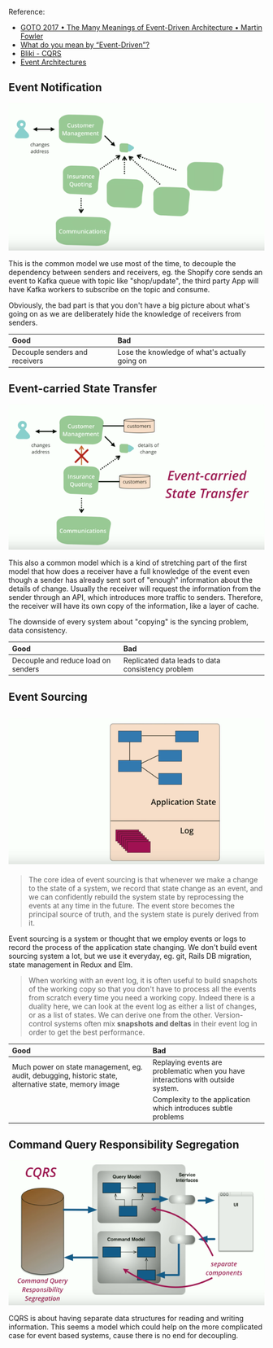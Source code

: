 Reference:

* [GOTO 2017 • The Many Meanings of Event-Driven Architecture • Martin Fowler](https://www.youtube.com/watch?v=STKCRSUsyP0)
* [What do you mean by “Event-Driven”?](https://martinfowler.com/articles/201701-event-driven.html)
* [Bliki - CQRS](https://martinfowler.com/bliki/CQRS.html)
* [Event Architectures](https://martinfowler.com/tags/event%20architectures.html)

## Event Notification

![](/assets/event-notifications.png)

This is the common model we use most of the time, to decouple the dependency between senders and receivers, eg. the Shopify core sends an event to Kafka queue with topic like "shop/update", the third party App will have Kafka workers to subscribe on the topic and consume.

Obviously, the bad part is that you don't have a big picture about what's going on as we are deliberately hide the knowledge of receivers from senders.

| Good | Bad |
| :--- | :--- |
| Decouple senders and receivers | Lose the knowledge of what's actually going on |

## Event-carried State Transfer

![](/assets/event-carried-state-transfer.png)

This also a common model which is a kind of stretching part of the first model that how does a receiver have a full knowledge of the event even though a sender has already sent sort of "enough" information about the details of change. Usually the receiver will request the information from the sender through an API, which introduces more traffic to senders. Therefore, the receiver will have its own copy of the information, like a layer of cache.

The downside of every system about "copying" is the syncing problem, data consistency.

| Good | Bad |
| :--- | :--- |
| Decouple and reduce load on senders | Replicated data leads to data consistency problem |

## Event Sourcing

## ![](/assets/event-sourcing.png)

> The core idea of event sourcing is that whenever we make a change to the state of a system, we record that state change as an event, and we can confidently rebuild the system state by reprocessing the events at any time in the future. The event store becomes the principal source of truth, and the system state is purely derived from it.

Event sourcing is a system or thought that we employ events or logs to record the process of the application state changing. We don't build event sourcing system a lot, but we use it everyday, eg. git, Rails DB migration, state management in Redux and Elm.

> When working with an event log, it is often useful to build snapshots of the working copy so that you don't have to process all the events from scratch every time you need a working copy. Indeed there is a duality here, we can look at the event log as either a list of changes, or as a list of states. We can derive one from the other. Version-control systems often mix **snapshots and deltas** in their event log in order to get the best performance.

| Good | Bad |
| :--- | :--- |
| Much power on state management, eg. audit, debugging, historic state, alternative state, memory image | Replaying events are problematic when you have interactions with outside system. |
|  | Complexity to the application which introduces subtle problems |

## Command Query Responsibility Segregation

![](/assets/command-query-responsibility-segregation.png)

CQRS is about having separate data structures for reading and writing information. This seems a model which could help on the more complicated case for event based systems, cause there is no end for decoupling.



